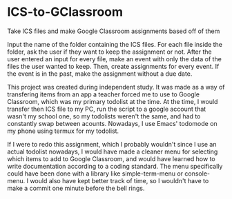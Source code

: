 # ICS-to-GClassroom
Take ICS files and make Google Classroom assignments based off of them

Input the name of the folder containing the ICS files. For each file inside the folder, ask the user if they want to keep the assignment or not. After the user entered an input for every file, make an event with only the data of the files the user wanted to keep. Then, create assignments for every event. If the event is in the past, make the assignment without a due date. 

This project was created during independent study. It was made as a way of transfering items from an app a teacher forced me to use to Google Classroom, which was my primary todolist at the time. At the time, I would transfer then ICS file to my PC, run the script to a google account that wasn't my school one, so my todolists weren't the same, and had to constantly swap between acounts. Nowadays, I use Emacs' todomode on my phone using termux for my todolist.

If I were to redo this assignment, which I probably wouldn't since I use an actual todolist nowadays, I would have made a cleaner menu for selecting which items to add to Google Classroom, and would have learned how to write documentation according to a coding standard. The menu specifically could have been done with a library like simple-term-menu or console-menu. I would also have kept better track of time, so I wouldn't have to make a commit one minute before the bell rings.

